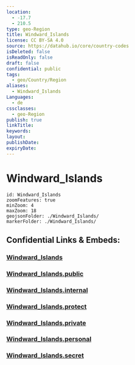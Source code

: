 ```yaml
---
location:
  - -17.7
  - 210.5
type: geo-Region
title: Windward_Islands
license: CC BY-SA 4.0
source: https://datahub.io/core/country-codes
isDeleted: false
isReadOnly: false
draft: false
confidential: public
tags:
  - geo/Country/Region
aliases:
  - Windward_Islands
Languages:
  - de
cssclasses:
  - geo-Region
publish: true
linkTitle:
keywords:
layout:
publishDate:
expiryDate:
---
```


# Windward_Islands

```leaflet
id: Windward_Islands
zoomFeatures: true 
minZoom: 4 
maxZoom: 18
geojsonFolder: ./Windward_Islands/
markerFolder: ./Windward_Islands/
```


## Confidential Links & Embeds: 

### [Windward_Islands](/_Standards/Earth/Continent/Oceania/Polynesia/French_Polynesia/Divisions~French_Polynesia/Windward_Islands.md) 

### [Windward_Islands.public](/_public/Earth/Continent/Oceania/Polynesia/French_Polynesia/Divisions~French_Polynesia/Windward_Islands.public.md) 

### [Windward_Islands.internal](/_internal/Earth/Continent/Oceania/Polynesia/French_Polynesia/Divisions~French_Polynesia/Windward_Islands.internal.md) 

### [Windward_Islands.protect](/_protect/Earth/Continent/Oceania/Polynesia/French_Polynesia/Divisions~French_Polynesia/Windward_Islands.protect.md) 

### [Windward_Islands.private](/_private/Earth/Continent/Oceania/Polynesia/French_Polynesia/Divisions~French_Polynesia/Windward_Islands.private.md) 

### [Windward_Islands.personal](/_personal/Earth/Continent/Oceania/Polynesia/French_Polynesia/Divisions~French_Polynesia/Windward_Islands.personal.md) 

### [Windward_Islands.secret](/_secret/Earth/Continent/Oceania/Polynesia/French_Polynesia/Divisions~French_Polynesia/Windward_Islands.secret.md)

